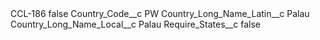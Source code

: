 <?xml version="1.0" encoding="UTF-8"?>
<CustomMetadata xmlns="http://soap.sforce.com/2006/04/metadata" xmlns:xsi="http://www.w3.org/2001/XMLSchema-instance" xmlns:xsd="http://www.w3.org/2001/XMLSchema">
    <label>CCL-186</label>
    <protected>false</protected>
    <values>
        <field>Country_Code__c</field>
        <value xsi:type="xsd:string">PW</value>
    </values>
    <values>
        <field>Country_Long_Name_Latin__c</field>
        <value xsi:type="xsd:string">Palau</value>
    </values>
    <values>
        <field>Country_Long_Name_Local__c</field>
        <value xsi:type="xsd:string">Palau</value>
    </values>
    <values>
        <field>Require_States__c</field>
        <value xsi:type="xsd:boolean">false</value>
    </values>
</CustomMetadata>
